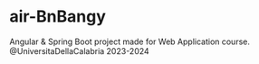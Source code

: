 # air-BnBangy
Angular &amp; Spring Boot project made for Web Application course. @UniversitaDellaCalabria 2023-2024
